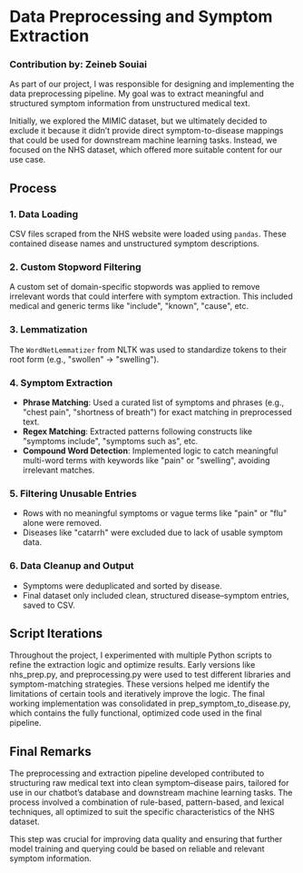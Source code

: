 # Data Preprocessing and Symptom Extraction 

### Contribution by: Zeineb Souiai

As part of our project, I was responsible for designing and implementing the data preprocessing pipeline. My goal was to extract meaningful and structured symptom information from unstructured medical text.

Initially, we explored the MIMIC dataset, but we ultimately decided to exclude it because it didn’t provide direct symptom-to-disease mappings that could be used for downstream machine learning tasks. Instead, we focused on the NHS dataset, which offered more suitable content for our use case.

## Process


### 1. Data Loading
CSV files scraped from the NHS website were loaded using `pandas`. These contained disease names and unstructured symptom descriptions.

### 2. Custom Stopword Filtering
A custom set of domain-specific stopwords was applied to remove irrelevant words that could interfere with symptom extraction. This included medical and generic terms like "include", "known", "cause", etc.

### 3. Lemmatization
The `WordNetLemmatizer` from NLTK was used to standardize tokens to their root form (e.g., "swollen" → "swelling").

### 4. Symptom Extraction

- **Phrase Matching**: Used a curated list of symptoms and phrases (e.g., "chest pain", "shortness of breath") for exact matching in preprocessed text.
- **Regex Matching**: Extracted patterns following constructs like "symptoms include", "symptoms such as", etc.
- **Compound Word Detection**: Implemented logic to catch meaningful multi-word terms with keywords like "pain" or "swelling", avoiding irrelevant matches.

### 5. Filtering Unusable Entries
- Rows with no meaningful symptoms or vague terms like "pain" or "flu" alone were removed.
- Diseases like "catarrh" were excluded due to lack of usable symptom data.

### 6. Data Cleanup and Output
- Symptoms were deduplicated and sorted by disease.
- Final dataset only included clean, structured disease–symptom entries, saved to CSV.

## Script Iterations
Throughout the project, I experimented with multiple Python scripts to refine the extraction logic and optimize results. Early versions like nhs_prep.py, and preprocessing.py were used to test different libraries and symptom-matching strategies. These versions helped me identify the limitations of certain tools and iteratively improve the logic. The final working implementation was consolidated in prep_symptom_to_disease.py, which contains the fully functional, optimized code used in the final pipeline.

## Final Remarks
The preprocessing and extraction pipeline developed contributed to structuring raw medical text into clean symptom–disease pairs, tailored for use in our chatbot’s database and downstream machine learning tasks. The process involved a combination of rule-based, pattern-based, and lexical techniques, all optimized to suit the specific characteristics of the NHS dataset.

This step was crucial for improving data quality and ensuring that further model training and querying could be based on reliable and relevant symptom information.
